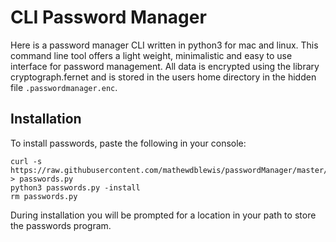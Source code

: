 CLI Password Manager
====================

Here is a password manager CLI written in python3 for mac and linux.
This command line tool offers a light weight, minimalistic
and easy to use interface for password management.
All data is encrypted using the library cryptograph.fernet and is stored
in the users home directory in the hidden file `.passwordmanager.enc`.


Installation
--------------------
To install passwords, paste the following in your console:

    curl -s https://raw.githubusercontent.com/mathewdblewis/passwordManager/master/passwords.py > passwords.py
    python3 passwords.py -install
    rm passwords.py
    
During installation you will be prompted for a location in your path to store
the passwords program. 


